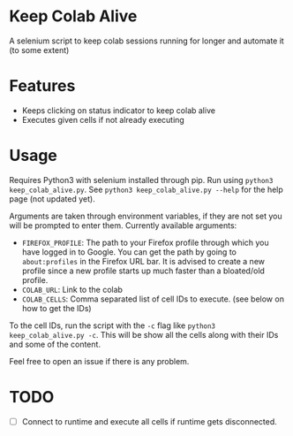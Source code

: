 # Keep Colab Alive

A selenium script to keep colab sessions running for longer and automate it (to some extent)

# Features

 - Keeps clicking on status indicator to keep colab alive
 - Executes given cells if not already executing

# Usage

Requires Python3 with selenium installed through pip. Run using `python3 keep_colab_alive.py`.
See `python3 keep_colab_alive.py --help` for the help page (not updated yet).

Arguments are taken through environment variables, if they are not set you will be prompted to enter them. Currently available arguments:
 - `FIREFOX_PROFILE`: The path to your Firefox profile through which you have logged in to Google. You can get the path by going to `about:profiles` in the Firefox URL bar. It is advised to create a new profile since a new profile starts up much faster than a bloated/old profile.
 - `COLAB_URL`: Link to the colab
 - `COLAB_CELLS`: Comma separated list of cell IDs to execute. (see below on how to get the IDs)

To the cell IDs, run the script with the `-c` flag like `python3 keep_colab_alive.py -c`. This will be show all the cells along with their IDs and some of the content.

Feel free to open an issue if there is any problem.

# TODO

 - [ ] Connect to runtime and execute all cells if runtime gets disconnected.

